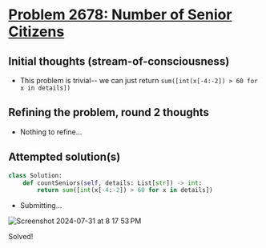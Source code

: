 # [Problem 2678: Number of Senior Citizens](https://leetcode.com/problems/number-of-senior-citizens/description/?envType=daily-question)

## Initial thoughts (stream-of-consciousness)
- This problem is trivial-- we can just return `sum([int(x[-4:-2]) > 60 for x in details])`

## Refining the problem, round 2 thoughts
- Nothing to refine...

## Attempted solution(s)
```python
class Solution:
    def countSeniors(self, details: List[str]) -> int:
        return sum([int(x[-4:-2]) > 60 for x in details])
```
- Submitting...

![Screenshot 2024-07-31 at 8 17 53 PM](https://github.com/user-attachments/assets/1ae0bd93-96a5-4c70-9e36-15575eb1ecf0)

Solved!
